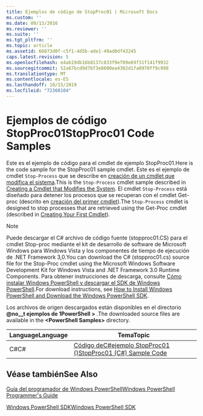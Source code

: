 ```yaml
---
title: Ejemplos de código de StopProc01 | Microsoft Docs
ms.custom: ''
ms.date: 09/13/2016
ms.reviewer: ''
ms.suite: ''
ms.tgt_pltfrm: ''
ms.topic: article
ms.assetid: 60873d0f-c5f1-4d5b-ade1-49ad0df43245
caps.latest.revision: 5
ms.openlocfilehash: e4ab19db16b8137c833f9ef89e69f31f141f9932
ms.sourcegitcommit: 52a67bcd9d7bf3e8600ea4302d1fa8970ff9c998
ms.translationtype: MT
ms.contentlocale: es-ES
ms.lasthandoff: 10/15/2019
ms.locfileid: "72360104"
---
```

# <a name="stopproc01-code-samples"></a><span data-ttu-id="96cbf-102">Ejemplos de código StopProc01</span><span class="sxs-lookup"><span data-stu-id="96cbf-102">StopProc01 Code Samples</span></span>

<span data-ttu-id="96cbf-103">Este es el ejemplo de código para el cmdlet de ejemplo StopProc01.</span><span class="sxs-lookup"><span data-stu-id="96cbf-103">Here is the code sample for the StopProc01 sample cmdlet.</span></span> <span data-ttu-id="96cbf-104">Este es el ejemplo de cmdlet `Stop-Process` que se describe en [creación de un cmdlet que modifica el sistema](../cmdlet/creating-a-cmdlet-that-modifies-the-system.md).</span><span class="sxs-lookup"><span data-stu-id="96cbf-104">This is the `Stop-Process` cmdlet sample described in [Creating a Cmdlet that Modifies the System](../cmdlet/creating-a-cmdlet-that-modifies-the-system.md).</span></span> <span data-ttu-id="96cbf-105">El cmdlet `Stop-Process` está diseñado para detener los procesos que se recuperan con el cmdlet Get-proc (descrito en [creación del primer cmdlet](../cmdlet/creating-a-cmdlet-without-parameters.md)).</span><span class="sxs-lookup"><span data-stu-id="96cbf-105">The `Stop-Process` cmdlet is designed to stop processes that are retrieved using the Get-Proc cmdlet (described in [Creating Your First Cmdlet](../cmdlet/creating-a-cmdlet-without-parameters.md)).</span></span>

> [!NOTE]
> <span data-ttu-id="96cbf-106">Puede descargar el C# archivo de código fuente (stopproc01.CS) para el cmdlet Stop-proc mediante el kit de desarrollo de software de Microsoft Windows para Windows Vista y los componentes de tiempo de ejecución de .NET Framework 3,0.</span><span class="sxs-lookup"><span data-stu-id="96cbf-106">You can download the C# (stopproc01.cs) source file for the Stop-Proc cmdlet using the Microsoft Windows Software Development Kit for Windows Vista and .NET Framework 3.0 Runtime Components.</span></span> <span data-ttu-id="96cbf-107">Para obtener instrucciones de descarga, consulte [Cómo instalar Windows PowerShell y descargar el SDK de Windows PowerShell](/powershell/developer/installing-the-windows-powershell-sdk).</span><span class="sxs-lookup"><span data-stu-id="96cbf-107">For download instructions, see [How to Install Windows PowerShell and Download the Windows PowerShell SDK](/powershell/developer/installing-the-windows-powershell-sdk).</span></span>
>
> <span data-ttu-id="96cbf-108">Los archivos de origen descargados están disponibles en el directorio **@no__t ejemplos de 1PowerShell >** .</span><span class="sxs-lookup"><span data-stu-id="96cbf-108">The downloaded source files are available in the **\<PowerShell Samples>** directory.</span></span>

|<span data-ttu-id="96cbf-109">Language</span><span class="sxs-lookup"><span data-stu-id="96cbf-109">Language</span></span>|<span data-ttu-id="96cbf-110">Tema</span><span class="sxs-lookup"><span data-stu-id="96cbf-110">Topic</span></span>|
|--------------|-----------|
|<span data-ttu-id="96cbf-111">C#</span><span class="sxs-lookup"><span data-stu-id="96cbf-111">C#</span></span>|[<span data-ttu-id="96cbf-112">Código deC#ejemplo StopProc01 ()</span><span class="sxs-lookup"><span data-stu-id="96cbf-112">StopProc01 (C#) Sample Code</span></span>](./stopproc01-csharp-sample-code.md)|

## <a name="see-also"></a><span data-ttu-id="96cbf-113">Véase también</span><span class="sxs-lookup"><span data-stu-id="96cbf-113">See Also</span></span>

[<span data-ttu-id="96cbf-114">Guía del programador de Windows PowerShell</span><span class="sxs-lookup"><span data-stu-id="96cbf-114">Windows PowerShell Programmer's Guide</span></span>](./windows-powershell-programmer-s-guide.md)

[<span data-ttu-id="96cbf-115">Windows PowerShell SDK</span><span class="sxs-lookup"><span data-stu-id="96cbf-115">Windows PowerShell SDK</span></span>](../windows-powershell-reference.md)